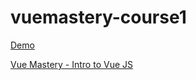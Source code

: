 # vuemastery-course1
[Demo](https://gustsu.github.io/vuemastery-course1/)

[Vue Mastery - Intro to Vue JS](https://www.vuemastery.com/courses/intro-to-vue-js)

